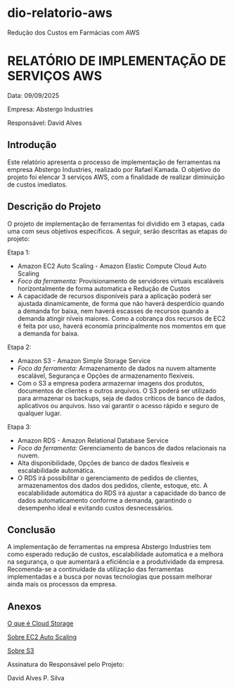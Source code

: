 
# dio-relatorio-aws
Redução dos Custos em Farmácias com AWS
# RELATÓRIO DE IMPLEMENTAÇÃO DE SERVIÇOS AWS

Data: 09/09/2025

Empresa: Abstergo Industries 

Responsável: David Alves

## Introdução
Este relatório apresenta o processo de implementação de ferramentas na empresa Abstergo Industries, realizado por Rafael Kamada. O objetivo do projeto foi elencar 3 serviços AWS, com a finalidade de realizar diminuição de custos imediatos.

## Descrição do Projeto
O projeto de implementação de ferramentas foi dividido em 3 etapas, cada uma com seus objetivos específicos. A seguir, serão descritas as etapas do projeto:

Etapa 1: 
- Amazon EC2 Auto Scaling - Amazon Elastic Compute Cloud Auto Scaling
- *Foco da ferramenta:* Provisionamento de servidores virtuais escaláveis horizontalmente de forma automatica e Redução de Custos
- A capacidade de recursos disponíveis para a aplicação poderá ser ajustada dinamicamente, de forma que não haverá desperdício quando a demanda for baixa, nem haverá escasses de recursos quando a demanda atingir níveis maiores. Como a cobrança dos recursos de EC2 é feita por uso, haverá economia principalmente nos momentos em que a demanda for baixa.

Etapa 2: 
- Amazon S3 - Amazon Simple Storage Service
- *Foco da ferramenta:* Armazenamento de dados na nuvem altamente escalável, Segurança e Opções de armazenamento flexíveis.
- Com o S3 a empresa podera armazernar imagens dos produtos, documentos de clientes e outros arquivos. O S3 poderá ser utilizado para armazenar os backups, seja de dados críticos de banco de dados, aplicativos ou arquivos. Isso vai garantir o acesso rápido e seguro de qualquer lugar.

Etapa 3: 
- Amazon RDS - Amazon Relational Database Service
- *Foco da ferramenta:* Gerenciamento de bancos de dados relacionais na nuvem.
- Alta disponibilidade, Opções de banco de dados flexíveis e escalabilidade automática.
- O RDS irá possibilitar o gerenciamento de pedidos de clientes, armazenamentos dos dados dos pedidos, cliente, estoque, etc. A escalabilidade automática do RDS irá ajustar a capacidade do banco de dados automaticamento conforme a demanda, garantindo o desempenho ideal e evitando custos desnecessários.


## Conclusão
A implementação de ferramentas na empresa Abstergo Industries tem como esperado redução de custos, escalabilidade automatica e a melhora na segurança, o que aumentará a eficiência e a produtividade da empresa. Recomenda-se a continuidade da utilização das ferramentas implementadas e a busca por novas tecnologias que possam melhorar ainda mais os processos da empresa.

## Anexos

[O que é Cloud Storage](https://aws.amazon.com/pt/what-is/cloud-storage/)

[Sobre EC2 Auto Scaling](https://aws.amazon.com/pt/ec2/autoscaling/)

[Sobre S3](https://docs.aws.amazon.com/s3/)


Assinatura do Responsável pelo Projeto:

David Alves P. Silva
